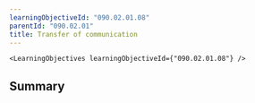 ```yaml
---
learningObjectiveId: "090.02.01.08"
parentId: "090.02.01"
title: Transfer of communication
---
```


```tsx eval
<LearningObjectives learningObjectiveId={"090.02.01.08"} />
```

## Summary
